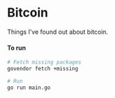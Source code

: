 # Bitcoin

Things I've found out about bitcoin.

#### To run

```bash
# Fetch missing packages
govendor fetch +missing

# Run
go run main.go
```
